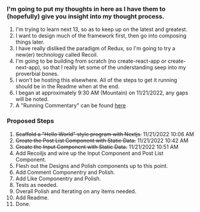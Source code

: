 ### I'm going to put my thoughts in here as I have them to (hopefully) give you insight into my thought process.
1. I'm trying to learn next 13, so as to keep up on the latest and greatest.
1. I want to design much of the framework first, then go into composing things later.
1. I have really disliked the paradigm of Redux, so I'm going to try a new(er) technology called Recoil.
1. I'm going to be building from scratch (no create-react-app or create-next-app), so that I really let some of the understanding seep into my proverbial bones.
1. I won't be hosting this elsewhere. All of the steps to get it running should be in the Readme when at the end.
1. I began at approximately 9:30 AM (Mountain) on 11/21/2022, any gaps will be noted.
1. A "Running Commentary" can be found [here](RunningCommentary.md)

### Proposed Steps
1. ~~Scaffold a "Hello World" style program with Nextjs.~~ 11/21/2022 10:06 AM
1. ~~Create the Post List Component with Static Data.~~ 11/21/2022 10:42 AM
1. ~~Create the Input Component with Static Data.~~ 11/21/2022 10:51 AM
1. Add Recoiljs and wire up the Input Component and Post List Component.
1. Flesh out the Designs and Polish components up to this point.
1. Add Comment Componentry and Polish.
1. Add Like Componentry and Polish.
1. Tests as needed.
1. Overall Polish and Iterating on any items needed.
1. Add Readme.
1. Done.
